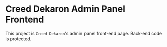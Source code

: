 # Creed Dekaron Admin Panel Frontend

This project is `Creed Dekaron`'s admin panel front-end page. Back-end code is protected.
              